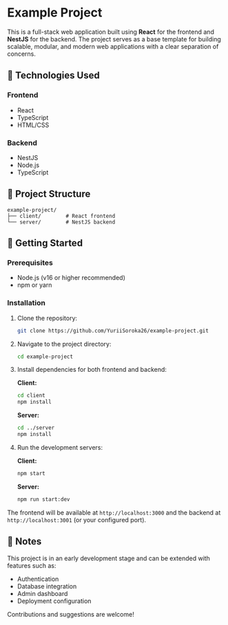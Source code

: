 # Example Project

This is a full-stack web application built using **React** for the frontend and **NestJS** for the backend. The project serves as a base template for building scalable, modular, and modern web applications with a clear separation of concerns.

## 📆 Technologies Used

### Frontend

* React
* TypeScript
* HTML/CSS

### Backend

* NestJS
* Node.js
* TypeScript

## 📁 Project Structure

```
example-project/
├── client/        # React frontend
└── server/        # NestJS backend
```

## 🚀 Getting Started

### Prerequisites

* Node.js (v16 or higher recommended)
* npm or yarn

### Installation

1. Clone the repository:

   ```bash
   git clone https://github.com/YuriiSoroka26/example-project.git
   ```

2. Navigate to the project directory:

   ```bash
   cd example-project
   ```

3. Install dependencies for both frontend and backend:

   **Client:**

   ```bash
   cd client
   npm install
   ```

   **Server:**

   ```bash
   cd ../server
   npm install
   ```

4. Run the development servers:

   **Client:**

   ```bash
   npm start
   ```

   **Server:**

   ```bash
   npm run start:dev
   ```

The frontend will be available at `http://localhost:3000` and the backend at `http://localhost:3001` (or your configured port).

## 📌 Notes

This project is in an early development stage and can be extended with features such as:

* Authentication
* Database integration
* Admin dashboard
* Deployment configuration

Contributions and suggestions are welcome!
